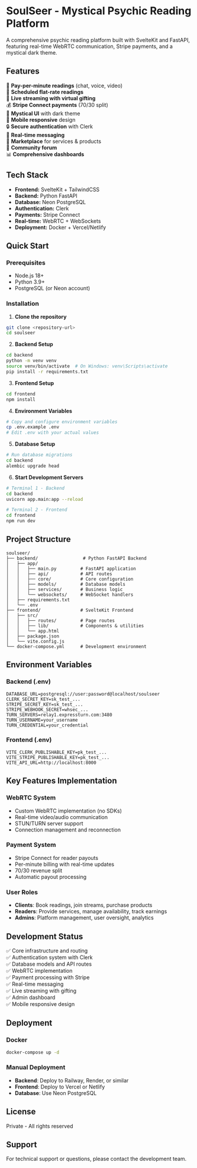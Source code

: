 # SoulSeer - Mystical Psychic Reading Platform

A comprehensive psychic reading platform built with SvelteKit and FastAPI, featuring real-time WebRTC communication, Stripe payments, and a mystical dark theme.

## Features

🔮 **Pay-per-minute readings** (chat, voice, video)  
📅 **Scheduled flat-rate readings**  
🎥 **Live streaming with virtual gifting**  
💰 **Stripe Connect payments** (70/30 split)  
🎨 **Mystical UI** with dark theme  
📱 **Mobile responsive** design  
🔒 **Secure authentication** with Clerk  
💬 **Real-time messaging**  
🛒 **Marketplace** for services & products  
👥 **Community forum**  
📊 **Comprehensive dashboards**  

## Tech Stack

- **Frontend:** SvelteKit + TailwindCSS
- **Backend:** Python FastAPI
- **Database:** Neon PostgreSQL
- **Authentication:** Clerk
- **Payments:** Stripe Connect
- **Real-time:** WebRTC + WebSockets
- **Deployment:** Docker + Vercel/Netlify

## Quick Start

### Prerequisites
- Node.js 18+
- Python 3.9+
- PostgreSQL (or Neon account)

### Installation

1. **Clone the repository**
```bash
git clone <repository-url>
cd soulseer
```

2. **Backend Setup**
```bash
cd backend
python -m venv venv
source venv/bin/activate  # On Windows: venv\Scripts\activate
pip install -r requirements.txt
```

3. **Frontend Setup**
```bash
cd frontend
npm install
```

4. **Environment Variables**
```bash
# Copy and configure environment variables
cp .env.example .env
# Edit .env with your actual values
```

5. **Database Setup**
```bash
# Run database migrations
cd backend
alembic upgrade head
```

6. **Start Development Servers**
```bash
# Terminal 1 - Backend
cd backend
uvicorn app.main:app --reload

# Terminal 2 - Frontend
cd frontend
npm run dev
```

## Project Structure

```
soulseer/
├── backend/                 # Python FastAPI Backend
│   ├── app/
│   │   ├── main.py         # FastAPI application
│   │   ├── api/            # API routes
│   │   ├── core/           # Core configuration
│   │   ├── models/         # Database models
│   │   ├── services/       # Business logic
│   │   └── websockets/     # WebSocket handlers
│   ├── requirements.txt
│   └── .env
├── frontend/               # SvelteKit Frontend
│   ├── src/
│   │   ├── routes/         # Page routes
│   │   ├── lib/            # Components & utilities
│   │   └── app.html
│   ├── package.json
│   └── vite.config.js
└── docker-compose.yml      # Development environment
```

## Environment Variables

### Backend (.env)
```env
DATABASE_URL=postgresql://user:password@localhost/soulseer
CLERK_SECRET_KEY=sk_test_...
STRIPE_SECRET_KEY=sk_test_...
STRIPE_WEBHOOK_SECRET=whsec_...
TURN_SERVERS=relay1.expressturn.com:3480
TURN_USERNAME=your_username
TURN_CREDENTIAL=your_credential
```

### Frontend (.env)
```env
VITE_CLERK_PUBLISHABLE_KEY=pk_test_...
VITE_STRIPE_PUBLISHABLE_KEY=pk_test_...
VITE_API_URL=http://localhost:8000
```

## Key Features Implementation

### WebRTC System
- Custom WebRTC implementation (no SDKs)
- Real-time video/audio communication
- STUN/TURN server support
- Connection management and reconnection

### Payment System
- Stripe Connect for reader payouts
- Per-minute billing with real-time updates
- 70/30 revenue split
- Automatic payout processing

### User Roles
- **Clients**: Book readings, join streams, purchase products
- **Readers**: Provide services, manage availability, track earnings
- **Admins**: Platform management, user oversight, analytics

## Development Status

✅ Core infrastructure and routing  
✅ Authentication system with Clerk  
✅ Database models and API routes  
✅ WebRTC implementation  
✅ Payment processing with Stripe  
✅ Real-time messaging  
✅ Live streaming with gifting  
✅ Admin dashboard  
✅ Mobile responsive design  

## Deployment

### Docker
```bash
docker-compose up -d
```

### Manual Deployment
- **Backend**: Deploy to Railway, Render, or similar
- **Frontend**: Deploy to Vercel or Netlify
- **Database**: Use Neon PostgreSQL

## License

Private - All rights reserved

## Support

For technical support or questions, please contact the development team.
